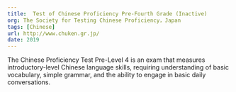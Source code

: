 ```yaml
---
title:  Test of Chinese Proficiency Pre-Fourth Grade (Inactive)
org: The Society for Testing Chinese Proficiency，Japan
tags: [Chinese]
url: http://www.chuken.gr.jp/ 
date: 2019
---
```

The Chinese Proficiency Test Pre-Level 4 is an exam that measures introductory-level Chinese language skills, requiring understanding of basic vocabulary, simple grammar, and the ability to engage in basic daily conversations.
